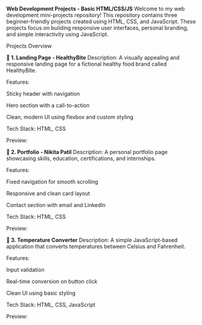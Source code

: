 **Web Development Projects - Basic HTML/CSS/JS**
Welcome to my web development mini-projects repository! This repository contains three beginner-friendly projects created using HTML, CSS, and JavaScript. These projects focus on building responsive user interfaces, personal branding, and simple interactivity using JavaScript.

 Projects Overview
 
**🔹 1. Landing Page - HealthyBite**
Description: A visually appealing and responsive landing page for a fictional healthy food brand called HealthyBite.

Features:

Sticky header with navigation

Hero section with a call-to-action

Clean, modern UI using flexbox and custom styling

Tech Stack: HTML, CSS

Preview:




**🔹 2. Portfolio - Nikita Patil**
Description: A personal portfolio page showcasing skills, education, certifications, and internships.

Features:

Fixed navigation for smooth scrolling

Responsive and clean card layout

Contact section with email and LinkedIn

Tech Stack: HTML, CSS

Preview:









**🔹 3. Temperature Converter**
Description: A simple JavaScript-based application that converts temperatures between Celsius and Fahrenheit.

Features:

Input validation

Real-time conversion on button click

Clean UI using basic styling

Tech Stack: HTML, CSS, JavaScript

Preview:







